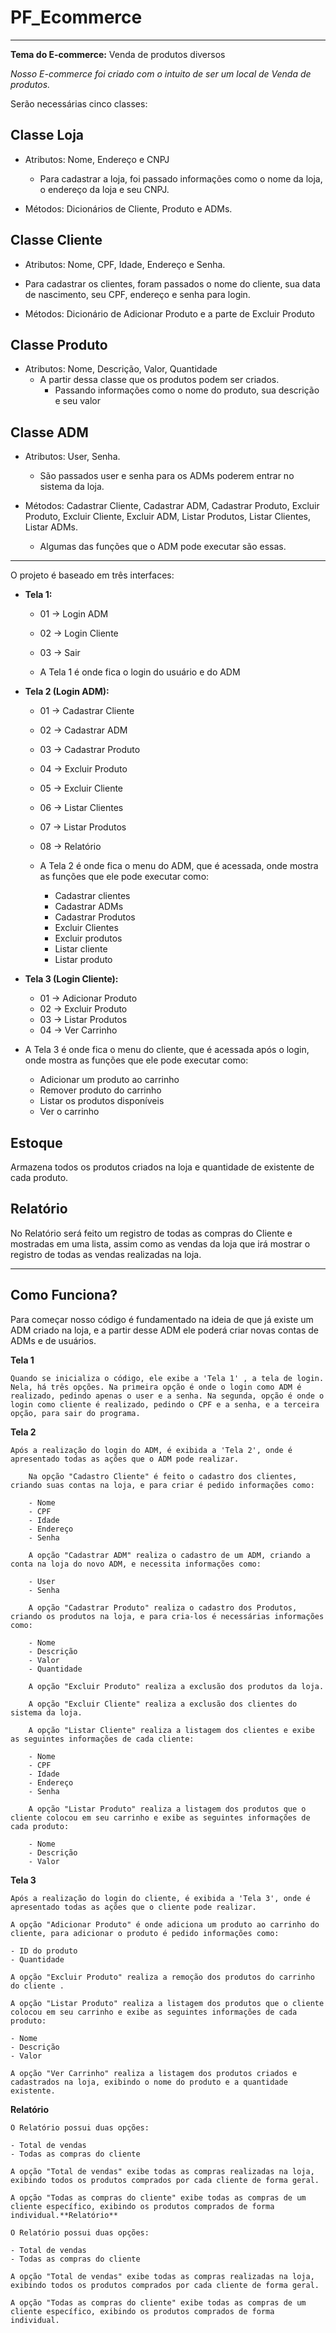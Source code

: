 # PF_Ecommerce

---

**Tema do E-commerce:** Venda de produtos diversos

*Nosso E-commerce foi criado com o intuito de ser um local de Venda de produtos.*

Serão necessárias cinco classes:

## Classe Loja

- Atributos: Nome, Endereço e CNPJ
    - Para cadastrar a loja, foi passado informações como o nome da loja, o endereço da loja e seu CNPJ.
    
    
- Métodos: Dicionários de Cliente, Produto e ADMs.


## Classe Cliente

- Atributos: Nome, CPF, Idade, Endereço e Senha.
- Para cadastrar os clientes, foram passados o nome do cliente, sua data de nascimento, seu CPF, endereço e senha para login.
    
    
- Métodos: Dicionário de Adicionar Produto e a parte de Excluir Produto


## Classe Produto

- Atributos: Nome, Descrição, Valor, Quantidade
    - A partir dessa classe que os produtos podem ser criados.  
        - Passando informações como o nome do produto, sua descrição e seu valor
    
    

## Classe ADM

- Atributos: User, Senha.
    - São passados user e senha para os ADMs poderem entrar no sistema da loja.
    
    
- Métodos: Cadastrar Cliente, Cadastrar ADM, Cadastrar Produto, Excluir Produto, Excluir Cliente, Excluir ADM, Listar Produtos, Listar Clientes, Listar ADMs.
    - Algumas das funções que o ADM pode executar são essas.
    
----------------------------------------------------------------------------------------------------------------

O projeto é baseado em três interfaces:

- **Tela 1:**
    - 01 → Login ADM
    - 02 → Login Cliente
    - 03 → Sair
    
    - A Tela 1 é onde fica o login do usuário e do ADM
    
    
- **Tela 2 (Login ADM):**
    - 01 → Cadastrar Cliente
    - 02 → Cadastrar ADM
    - 03 → Cadastrar Produto
    - 04 → Excluir Produto
    - 05 → Excluir Cliente
    - 06 → Listar Clientes
    - 07 → Listar Produtos
    - 08 → Relatório
    
    - A Tela 2 é onde fica o menu do ADM, que é acessada, onde mostra as funções que ele pode executar como:
    
        - Cadastrar clientes
        - Cadastrar ADMs 
        - Cadastrar Produtos 
        - Excluir Clientes 
        - Excluir produtos 
        - Listar cliente
        - Listar produto
    
- **Tela 3 (Login Cliente):**
    - 01 → Adicionar Produto
    - 02 → Excluir Produto
    - 03 → Listar Produtos
    - 04 → Ver Carrinho

- A Tela 3 é onde fica o menu do cliente, que é acessada após o login, onde mostra as funções que ele pode executar como:

    - Adicionar um produto ao carrinho
    - Remover produto do carrinho
    - Listar os produtos disponíveis 
    - Ver o carrinho

## Estoque

Armazena todos os produtos criados na loja e quantidade de existente de cada produto.

## Relatório

No Relatório será feito um registro de todas as compras do Cliente e mostradas em uma lista, assim como as vendas da loja que  irá mostrar o registro de todas as vendas realizadas na loja.

----------------------------------------------------------------------------------------------------------------

## Como Funciona?

Para começar nosso código é fundamentado na ideia de que já existe um ADM criado na loja, e a partir desse ADM ele poderá criar novas contas de ADMs e de usuários.

**Tela 1**

    Quando se inicializa o código, ele exibe a 'Tela 1' , a tela de login. Nela, há três opções. Na primeira opção é onde o login como ADM é realizado, pedindo apenas o user e a senha. Na segunda, opção é onde o login como cliente é realizado, pedindo o CPF e a senha, e a terceira opção, para sair do programa.

**Tela 2**

    Após a realização do login do ADM, é exibida a 'Tela 2', onde é apresentado todas as ações que o ADM pode realizar.

        Na opção "Cadastro Cliente" é feito o cadastro dos clientes, criando suas contas na loja, e para criar é pedido informações como:

        - Nome
        - CPF 
        - Idade 
        - Endereço 
        - Senha

        A opção "Cadastrar ADM" realiza o cadastro de um ADM, criando a conta na loja do novo ADM, e necessita informações como:

        - User
        - Senha

        A opção "Cadastrar Produto" realiza o cadastro dos Produtos, criando os produtos na loja, e para cria-los é necessárias informações como:

        - Nome
        - Descrição
        - Valor
        - Quantidade

        A opção "Excluir Produto" realiza a exclusão dos produtos da loja.

        A opção "Excluir Cliente" realiza a exclusão dos clientes do sistema da loja.

        A opção "Listar Cliente" realiza a listagem dos clientes e exibe as seguintes informações de cada cliente:

        - Nome
        - CPF 
        - Idade 
        - Endereço 
        - Senha

        A opção "Listar Produto" realiza a listagem dos produtos que o cliente colocou em seu carrinho e exibe as seguintes informações de cada produto:
        
        - Nome
        - Descrição 
        - Valor 

**Tela 3**

    Após a realização do login do cliente, é exibida a 'Tela 3', onde é apresentado todas as ações que o cliente pode realizar.

    A opção "Adicionar Produto" é onde adiciona um produto ao carrinho do cliente, para adicionar o produto é pedido informações como:

    - ID do produto
    - Quantidade

    A opção "Excluir Produto" realiza a remoção dos produtos do carrinho do cliente .

    A opção "Listar Produto" realiza a listagem dos produtos que o cliente colocou em seu carrinho e exibe as seguintes informações de cada produto:
    
    - Nome
    - Descrição 
    - Valor

    A opção "Ver Carrinho" realiza a listagem dos produtos criados e cadastrados na loja, exibindo o nome do produto e a quantidade existente.

**Relatório**

    O Relatório possui duas opções:

    - Total de vendas
    - Todas as compras do cliente

    A opção "Total de vendas" exibe todas as compras realizadas na loja, exibindo todos os produtos comprados por cada cliente de forma geral. 

    A opção "Todas as compras do cliente" exibe todas as compras de um cliente específico, exibindo os produtos comprados de forma individual.**Relatório**

    O Relatório possui duas opções:

    - Total de vendas
    - Todas as compras do cliente

    A opção "Total de vendas" exibe todas as compras realizadas na loja, exibindo todos os produtos comprados por cada cliente de forma geral. 

    A opção "Todas as compras do cliente" exibe todas as compras de um cliente específico, exibindo os produtos comprados de forma individual.